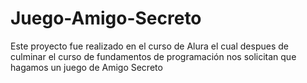 # Juego-Amigo-Secreto
Este proyecto fue realizado en el curso de Alura el cual despues de culminar el curso de fundamentos de programación nos solicitan que hagamos un juego de Amigo Secreto
